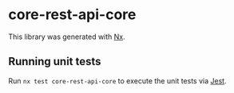 # core-rest-api-core

This library was generated with [Nx](https://nx.dev).

## Running unit tests

Run `nx test core-rest-api-core` to execute the unit tests via [Jest](https://jestjs.io).
